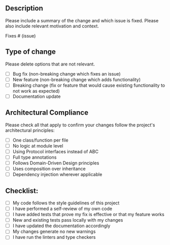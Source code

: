 ## Description

Please include a summary of the change and which issue is fixed. Please also include relevant motivation and context.

Fixes # (issue)

## Type of change

Please delete options that are not relevant.

- [ ] Bug fix (non-breaking change which fixes an issue)
- [ ] New feature (non-breaking change which adds functionality)
- [ ] Breaking change (fix or feature that would cause existing functionality to not work as expected)
- [ ] Documentation update

## Architectural Compliance

Please check all that apply to confirm your changes follow the project's architectural principles:

- [ ] One class/function per file
- [ ] No logic at module level
- [ ] Using Protocol interfaces instead of ABC
- [ ] Full type annotations
- [ ] Follows Domain-Driven Design principles
- [ ] Uses composition over inheritance
- [ ] Dependency injection wherever applicable

## Checklist:

- [ ] My code follows the style guidelines of this project
- [ ] I have performed a self-review of my own code
- [ ] I have added tests that prove my fix is effective or that my feature works
- [ ] New and existing tests pass locally with my changes
- [ ] I have updated the documentation accordingly
- [ ] My changes generate no new warnings
- [ ] I have run the linters and type checkers
